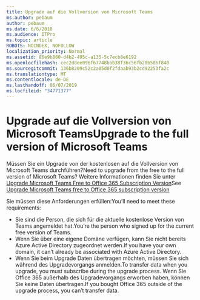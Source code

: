 ```yaml
---
title: Upgrade auf die Vollversion von Microsoft Teams
ms.author: pebaum
author: pebaum
ms.date: 6/6/2018
ms.audience: ITPro
ms.topic: article
ROBOTS: NOINDEX, NOFOLLOW
localization_priority: Normal
ms.assetid: 86e9b860-d4b2-495c-a135-5c7ecb8e6192
ms.openlocfilehash: cec2d8ee096f67748bbb38f36c56fb20b586f840
ms.sourcegitcommit: 136b8209c52c2a05d0f2fdaab93b2cd92253fa2c
ms.translationtype: MT
ms.contentlocale: de-DE
ms.lasthandoff: 06/07/2019
ms.locfileid: "34771377"
---
```

# <a name="upgrade-to-the-full-version-of-microsoft-teams"></a><span data-ttu-id="1c623-102">Upgrade auf die Vollversion von Microsoft Teams</span><span class="sxs-lookup"><span data-stu-id="1c623-102">Upgrade to the full version of Microsoft Teams</span></span>

<span data-ttu-id="1c623-103">Müssen Sie ein Upgrade von der kostenlosen auf die Vollversion von Microsoft Teams durchführen?</span><span class="sxs-lookup"><span data-stu-id="1c623-103">Need to upgrade from the free to the full version of Microsoft Teams?</span></span> <span data-ttu-id="1c623-104">Weitere Informationen finden Sie unter [Upgrade Microsoft Teams Free to Office 365 Subscription Version](https://docs.microsoft.com/microsoftteams/upgrade-freemium)</span><span class="sxs-lookup"><span data-stu-id="1c623-104">See [Upgrade Microsoft Teams free to Office 365 subscription version](https://docs.microsoft.com/microsoftteams/upgrade-freemium)</span></span>

<span data-ttu-id="1c623-105">Sie müssen diese Anforderungen erfüllen:</span><span class="sxs-lookup"><span data-stu-id="1c623-105">You’ll need to meet these requirements:</span></span>
- <span data-ttu-id="1c623-106">Sie sind die Person, die sich für die aktuelle ﻿kostenlose Version von Teams angemeldet hat.</span><span class="sxs-lookup"><span data-stu-id="1c623-106">You’re the person who signed up for the current free version of Teams.</span></span>
- <span data-ttu-id="1c623-107">Wenn Sie über eine eigene Domäne verfügen, kann Sie nicht bereits Azure Active Directory zugeordnet werden.</span><span class="sxs-lookup"><span data-stu-id="1c623-107">If you have your own domain, it can’t already be associated with Azure Active Directory.</span></span>
- <span data-ttu-id="1c623-108">Wenn Sie beim Upgrade Daten übertragen möchten, müssen Sie sich während des Upgradevorgangs anmelden.</span><span class="sxs-lookup"><span data-stu-id="1c623-108">To transfer data when you upgrade, you must subscribe during the upgrade process.</span></span> <span data-ttu-id="1c623-109">Wenn Sie Office 365 außerhalb des Upgradevorgangs erworben haben, können Sie keine Daten übertragen.</span><span class="sxs-lookup"><span data-stu-id="1c623-109">If you bought Office 365 outside of the upgrade process, you can’t transfer data.</span></span>


